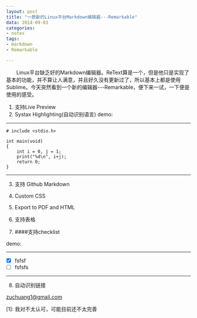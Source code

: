 ```yaml
---
layout: post
title: "一款新的Linux平台Markdown编辑器---Remarkable"
data: 2014-09-03
categories:
- notes
tags:
- markdown
- Remarkable

---
```


　　Linux平台缺乏好的Markdown编辑器。ReText算是一个，但是他只是实现了基本的功能，并不算让人满意，并且好久没有更新过了，所以基本上都是使用Sublime。今天突然看到一个新的编辑器---Remarkable，便下来一试，一下便是使用的感受。

1. 支持Live Preview
![]()
2. Systax Highlighting(自动识别语言)
demo:
---

	# include <stdio.h>
	
	int main(void)
	{
		int i = 0, j = 1;
		print("%d\n", i+j);
		return 0;
	}
---

3. 支持 Github Markdown

4. Custom CSS

5. Export to PDF and HTML

6. 支持表格

7. ####支持checklist

demo:

--- 
- [X] fsfsf
- [ ] fsfsfs
---

8. 自动识别链接

zuchuang1@gmail.com



<p id="id1">[1]: 我对不太认可，可能目前还不太完善</p>
